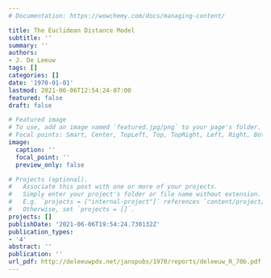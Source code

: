 ```yaml
---
# Documentation: https://wowchemy.com/docs/managing-content/

title: The Euclidean Distance Model
subtitle: ''
summary: ''
authors:
- J. De Leeuw
tags: []
categories: []
date: '1970-01-01'
lastmod: 2021-06-06T12:54:24-07:00
featured: false
draft: false

# Featured image
# To use, add an image named `featured.jpg/png` to your page's folder.
# Focal points: Smart, Center, TopLeft, Top, TopRight, Left, Right, BottomLeft, Bottom, BottomRight.
image:
  caption: ''
  focal_point: ''
  preview_only: false

# Projects (optional).
#   Associate this post with one or more of your projects.
#   Simply enter your project's folder or file name without extension.
#   E.g. `projects = ["internal-project"]` references `content/project/deep-learning/index.md`.
#   Otherwise, set `projects = []`.
projects: []
publishDate: '2021-06-06T19:54:24.730132Z'
publication_types:
- '4'
abstract: ''
publication: ''
url_pdf: http://deleeuwpdx.net/janspubs/1970/reports/deleeuw_R_70b.pdf
---
```

